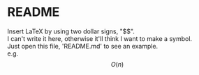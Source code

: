 # README 
Insert LaTeX by using two dollar signs, "\$\$".<br> I can't write it here, otherwise it'll think I want to make a symbol.<br>
Just open this file, 'README.md' to see an example.<br>
e.g.<br>
$$ O(n) $$
